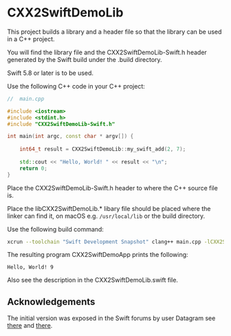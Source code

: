 # CXX2SwiftDemoLib

This project builds a library and a header file so that the library can be used in a C++ project.

You will find the library file and the CXX2SwiftDemoLib-Swift.h header generated by the Swift build under the .build directory.

Swift 5.8 or later is to be used.

Use the following C++ code in your C++ project:

```C++
//  main.cpp

#include <iostream>
#include <stdint.h>
#include "CXX2SwiftDemoLib-Swift.h"

int main(int argc, const char * argv[]) {
    
    int64_t result = CXX2SwiftDemoLib::my_swift_add(2, 7);
    
    std::cout << "Hello, World! " << result << "\n";
    return 0;
}
```

Place the CXX2SwiftDemoLib-Swift.h header to where the C++ source file is.

Place the libCXX2SwiftDemoLib.\* libary file should be placed where the linker can find it, on macOS e.g. `/usr/local/lib` or the build directory.

Use the following build command:

```bash
xcrun --toolchain "Swift Development Snapshot" clang++ main.cpp -lCXX2SwiftDemoLib -o CXX2SwiftDemoApp -v
```

The resulting program CXX2SwiftDemoApp prints the following:

```text
Hello, World! 9
```

Also see the description in the CXX2SwiftDemoLib.swift file.

## Acknowledgements

The initial version was exposed in the Swift forums by user 
Datagram see [there](https://forums.swift.org/t/report-swift-and-c-interoperability-project-progress-in-the-swift-5-7-time-frame/61005/21) and [there](https://forums.swift.org/t/report-swift-and-c-interoperability-project-progress-in-the-swift-5-7-time-frame/61005/22).
